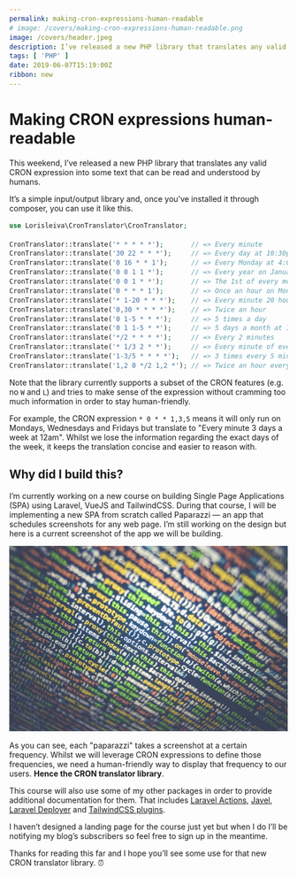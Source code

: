 ```yaml
---
permalink: making-cron-expressions-human-readable
# image: /covers/making-cron-expressions-human-readable.png
image: /covers/header.jpeg
description: I’ve released a new PHP library that translates any valid CRON expression into some text that can be read and understood by humans.
tags: [ 'PHP' ]
date: 2019-06-07T15:19:00Z
ribbon: new
---
```

# Making CRON expressions human-readable

This weekend, I’ve released a new PHP library that translates any valid CRON expression into some text that can be read and understood by humans.

<!-- <GithubButton url="https://github.com/lorisleiva/cron-translator" title="CRON Translator on GitHub"></GithubButton> -->

It’s a simple input/output library and, once you’ve installed it through composer, you can use it like this.

```php
use Lorisleiva\CronTranslator\CronTranslator;

CronTranslator::translate('* * * * *');       // => Every minute
CronTranslator::translate('30 22 * * *');     // => Every day at 10:30pm
CronTranslator::translate('0 16 * * 1');      // => Every Monday at 4:00pm
CronTranslator::translate('0 0 1 1 *');       // => Every year on January the 1st at 12:00am
CronTranslator::translate('0 0 1 * *');       // => The 1st of every month at 12:00am
CronTranslator::translate('0 * * * 1');       // => Once an hour on Mondays
CronTranslator::translate('* 1-20 * * *');    // => Every minute 20 hours a day
CronTranslator::translate('0,30 * * * *');    // => Twice an hour
CronTranslator::translate('0 1-5 * * *');     // => 5 times a day
CronTranslator::translate('0 1 1-5 * *');     // => 5 days a month at 1:00am
CronTranslator::translate('*/2 * * * *');     // => Every 2 minutes
CronTranslator::translate('* 1/3 2 * *');     // => Every minute of every 3 hours on the 2nd of every month
CronTranslator::translate('1-3/5 * * * *');   // => 3 times every 5 minutes
CronTranslator::translate('1,2 0 */2 1,2 *'); // => Twice an hour every 2 days 2 months a year at 12am
```

Note that the library currently supports a subset of the CRON features (e.g. no `W` and `L`) and tries to make sense of the expression without cramming too much information in order to stay human-friendly.

For example, the CRON expression `* 0 * * 1,3,5` means it will only run on Mondays, Wednesdays and Fridays but translate to "Every minute 3 days a week at 12am". Whilst we lose the information regarding the exact days of the week, it keeps the translation concise and easier to reason with.

## Why did I build this?
I’m currently working on a new course on building Single Page Applications (SPA) using Laravel, VueJS and TailwindCSS. During that course, I will be implementing a new SPA from scratch called Paparazzi — an app that schedules screenshots for any web page. I’m still working on the design but here is a current screenshot of the app we will be building.

![Paparazzi app screenshot](./header.jpeg)

As you can see, each "paparazzi" takes a screenshot at a certain frequency. Whilst we will leverage CRON expressions to define those frequencies, we need a human-friendly way to display that frequency to our users. **Hence the CRON translator library**.

This course will also use some of my other packages in order to provide additional documentation for them. That includes [Laravel Actions](https://github.com/lorisleiva/laravel-actions), [Javel](https://github.com/lorisleiva/javel), [Laravel Deployer](https://github.com/lorisleiva/laravel-deployer) and [TailwindCSS plugins](https://github.com/lorisleiva/tailwindcss-plugins).

I haven’t designed a landing page for the course just yet but when I do I’ll be notifying my blog’s subscribers so feel free to sign up in the meantime.

Thanks for reading this far and I hope you’ll see some use for that new CRON translator library. ⏰

<!-- <GithubButton url="https://github.com/lorisleiva/cron-translator" title="CRON Translator on GitHub"></GithubButton> -->